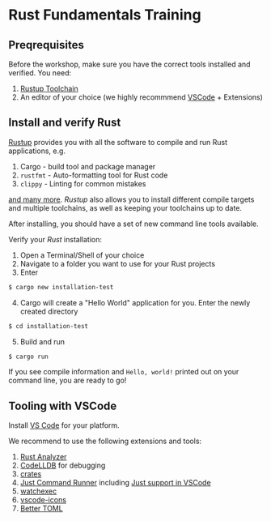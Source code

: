# Rust Fundamentals Training

## Preqrequisites

Before the workshop, make sure you have the correct tools installed and verified. You need:

1. [Rustup Toolchain](https://rustup.rs/)
2. An editor of your choice (we highly recommmend [VSCode](https://code.visualstudio.com/) + Extensions)

## Install and verify Rust

[Rustup](https://rustup.rs) provides you with all the software to compile and run Rust applications, e.g.

1. Cargo - build tool and package manager
2. `rustfmt` - Auto-formatting tool for Rust code
3. `clippy` - Linting for common mistakes

[and many more](https://rust-lang.github.io/rustup-components-history/). *Rustup* also allows you to install different compile targets and multiple toolchains, as well as keeping your toolchains up to date.

After installing, you should have a set of new command line tools available. 

Verify your *Rust* installation:

1. Open a Terminal/Shell of your choice
2. Navigate to a folder you want to use for your Rust projects
3. Enter

```bash
$ cargo new installation-test
```

4. Cargo will create a "Hello World" application for you. Enter the newly created directory

```bash
$ cd installation-test
```

5. Build and run

```bash
$ cargo run
```

If you see compile information and `Hello, world!` printed out on your command line, you are ready to go!

## Tooling with VSCode

Install [VS Code](https://code.visualstudio.com) for your platform.

We recommend to use the following extensions and tools:

1. [Rust Analyzer](https://marketplace.visualstudio.com/items?itemName=matklad.rust-analyzer)
2. [CodeLLDB](https://marketplace.visualstudio.com/items?itemName=vadimcn.vscode-lldb) for debugging
3. [crates](https://marketplace.visualstudio.com/items?itemName=serayuzgur.crates)
4. [Just Command Runner](https://github.com/casey/just) including [Just support in VSCode](https://marketplace.visualstudio.com/items?itemName=skellock.just)
5. [watchexec](https://watchexec.github.io/)
6. [vscode-icons](https://marketplace.visualstudio.com/items?itemName=vscode-icons-team.vscode-icons)
7. [Better TOML](https://marketplace.visualstudio.com/items?itemName=bungcip.better-toml)
